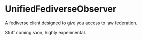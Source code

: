 # UnifiedFediverseObserver
A fediverse client designed to give you access to raw federation.

Stuff coming soon, highly experimental.

